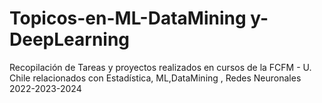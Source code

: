 # Topicos-en-ML-DataMining y-DeepLearning
Recopilación de Tareas y proyectos realizados en cursos de la FCFM - U. Chile relacionados con Estadística, ML,DataMining , Redes Neuronales 2022-2023-2024
